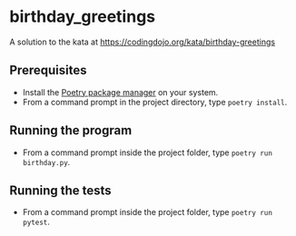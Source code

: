 # birthday_greetings
A solution to the kata at https://codingdojo.org/kata/birthday-greetings

## Prerequisites
* Install the [Poetry package manager](https://python-poetry.org/docs/#installation) on your system.
* From a command prompt in the project directory, type `poetry install`.

## Running the program
* From a command prompt inside the project folder, type `poetry run birthday.py`.

## Running the tests
* From a command prompt inside the project folder, type `poetry run pytest`.
